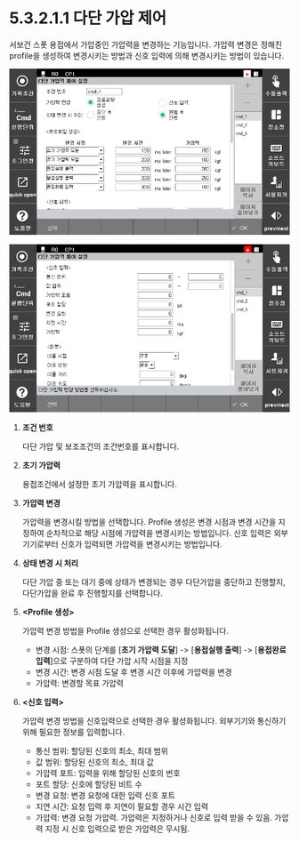 # 5.3.2.1.1 다단 가압 제어

서보건 스폿 용접에서 가압중인 가압력을 변경하는 기능입니다. 가압력 변경은 정해진 profile을 생성하여 변경시키는 방법과 신호 입력에 의해 변경시키는 방법이 있습니다.

&#x20;

![](<../../../../.gitbook/assets/image (65).png>)
<!--
![](<../../../../.gitbook/assets/image (28).png>)
-->
![](<../../../../.gitbook/assets/image (37).png>)

1.  **조건 번호**

    다단 가압 및 보조조건의 조건번호를 표시합니다.
2.  **초기 가압력**

    용접조건에서 설정한 초기 가압력을 표시합니다.
3.  **가압력 변경**

    가압력을 변경시킬 방법을 선택합니다. Profile 생성은 변경 시점과 변경 시간을 지정하여 순차적으로 해당 시점에 가압력을 변경시키는 방법입니다. 신호 입력은 외부 기기로부터 신호가 입력되면 가압력을 변경시키는 방법입니다.
4.  **상태 변경 시 처리**

    다단 가압 중 또는 대기 중에 상태가 변경되는 경우 다단가압을 중단하고 진행할지, 다단가압을 완료 후 진행할지를 선택합니다.
5.  **\<Profile 생성>**

    가압력 변경 방법을 Profile 생성으로 선택한 경우 활성화됩니다.

    * 변경 시점: 스폿의 단계를 \[**초기 가압력 도달**] -> \[**용접실행 출력**] -> \[**용접완료 입력**]으로 구분하여 다단 가압 시작 시점을 지정
    * 변경 시간: 변경 시점 도달 후 변경 시간 이후에 가압력을 변경
    * 가압력: 변경할 목표 가압력
6.  **<신호 입력>**

    가압력 변경 방법을 신호입력으로 선택한 경우 활성화됩니다. 외부기기와 통신하기 위해 필요한 정보를 입력합니다.

    * 통신 범위: 할당된 신호의 최소, 최대 범위
    * 값 범위: 할당된 신호의 최소, 최대 값
    * 가압력 포트: 입력을 위해 할당된 신호의 번호
    * 포트 할당: 신호에 할당된 비트 수
    * 변경 요청: 변경 요청에 대한 입력 신호 포트
    * 지연 시간: 요청 입력 후 지연이 필요할 경우 시간 입력
    * 가압력: 변경 요청 가압력. 가압력은 지정하거나 신호로 입력 받을 수 있음. 가압력 지정 시 신호 입력으로 받은 가압력은 무시됨.
